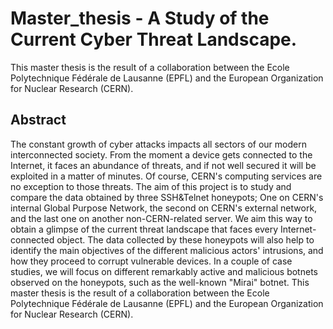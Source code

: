 # Master_thesis - A Study of the Current Cyber Threat Landscape. 
This master thesis is the result of a collaboration between the Ecole Polytechnique Fédérale de Lausanne (EPFL) and the European Organization for Nuclear Research (CERN).

## Abstract
The constant growth of cyber attacks impacts all sectors of our modern interconnected society. From the moment a device gets connected to the Internet, it faces an abundance of threats, and if not well secured it will be exploited in a matter of minutes. Of course, CERN's computing services are no exception to those threats. The aim of this project is to study and compare the data obtained by three SSH\&Telnet honeypots; One on CERN's internal Global Purpose Network, the second on CERN's external network, and the last one on another non-CERN-related server. We aim this way to obtain a glimpse of the current threat landscape that faces every Internet-connected object. The data collected by these honeypots will also help to identify the main objectives of the different malicious actors' intrusions, and how they proceed to corrupt vulnerable devices. In a couple of case studies, we will focus on different remarkably active and malicious botnets observed on the honeypots, such as the well-known "Mirai" botnet. This master thesis is the result of a collaboration between the Ecole Polytechnique Fédérale de Lausanne (EPFL) and the European Organization for Nuclear Research (CERN).
